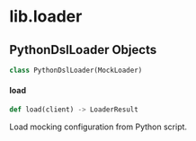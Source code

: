 <a id="lib.loader"></a>

# lib.loader

<a id="lib.loader.PythonDslLoader"></a>

## PythonDslLoader Objects

```python
class PythonDslLoader(MockLoader)
```

<a id="lib.loader.PythonDslLoader.load"></a>

#### load

```python
def load(client) -> LoaderResult
```

Load mocking configuration from Python script.


